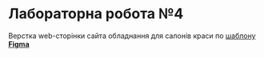 # Лабораторна робота №4
Верстка web-сторінки сайта обладнання для салонів краси по [шаблону **Figma**](https://www.figma.com/file/Kb2Bu4grzB2JqZ3LycITDuhZ/Templates-7.-More-on-Figma.info?node-id=0%3A1)


